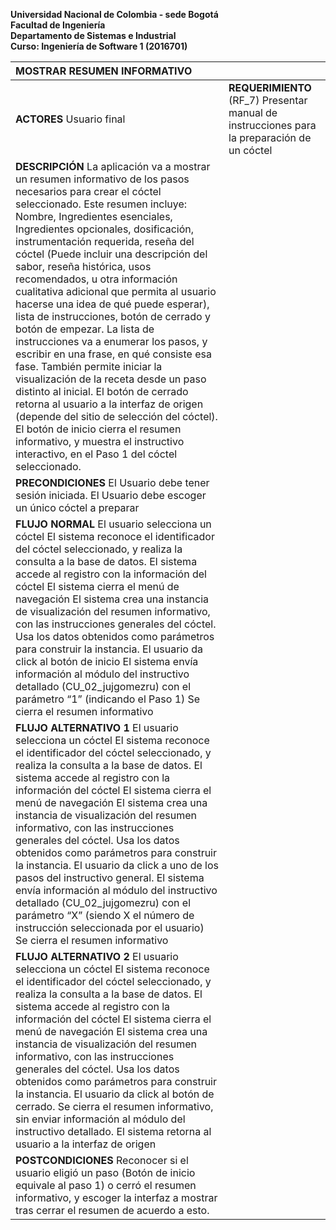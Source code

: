   
**Universidad Nacional de Colombia \- sede Bogotá**  
**Facultad de Ingeniería**  
**Departamento de Sistemas e Industrial**  
**Curso:  Ingeniería de Software 1 (2016701)**

| MOSTRAR RESUMEN INFORMATIVO |  |
| :---- | :---- |
| **ACTORES** Usuario final  | **REQUERIMIENTO** (RF\_7) Presentar manual de instrucciones para la preparación de un cóctel   |
| **DESCRIPCIÓN** La aplicación va a mostrar un resumen informativo de los pasos necesarios para crear el cóctel seleccionado. Este resumen incluye: Nombre, Ingredientes esenciales, Ingredientes opcionales, dosificación, instrumentación requerida, reseña del cóctel (Puede incluir una descripción del sabor, reseña histórica, usos recomendados, u otra información cualitativa adicional que permita al usuario hacerse una idea de qué puede esperar), lista de instrucciones, botón de cerrado y botón de empezar. La lista de instrucciones va a enumerar los pasos, y escribir en una frase, en qué consiste esa fase. También permite iniciar la visualización de la receta desde un paso distinto al inicial. El botón de cerrado retorna al usuario a la interfaz de origen (depende del sitio de selección del cóctel). El botón de inicio cierra el resumen informativo, y muestra el instructivo interactivo, en el Paso 1 del cóctel seleccionado. |  |
| **PRECONDICIONES** El Usuario debe tener sesión iniciada. El Usuario debe escoger un único cóctel a preparar |  |
| **FLUJO NORMAL** El usuario selecciona un cóctel El sistema reconoce el identificador del cóctel seleccionado, y realiza la consulta a la base de datos. El sistema accede al registro con la información del cóctel El sistema cierra el menú de navegación El sistema crea una instancia de visualización del resumen informativo, con las instrucciones generales del cóctel. Usa los datos obtenidos como parámetros para construir la instancia. El usuario da click al botón de inicio El sistema envía información al módulo del instructivo detallado (CU\_02\_jujgomezru) con el parámetro “1” (indicando el Paso 1\) Se cierra el resumen informativo |  |
| **FLUJO ALTERNATIVO 1** El usuario selecciona un cóctel El sistema reconoce el identificador del cóctel seleccionado, y realiza la consulta a la base de datos. El sistema accede al registro con la información del cóctel El sistema cierra el menú de navegación El sistema crea una instancia de visualización del resumen informativo, con las instrucciones generales del cóctel. Usa los datos obtenidos como parámetros para construir la instancia. El usuario da click a uno de los pasos del instructivo general. El sistema envía información al módulo del instructivo detallado (CU\_02\_jujgomezru) con el parámetro “X” (siendo X el número de instrucción seleccionada por el usuario) Se cierra el resumen informativo |  |
| **FLUJO ALTERNATIVO 2** El usuario selecciona un cóctel El sistema reconoce el identificador del cóctel seleccionado, y realiza la consulta a la base de datos. El sistema accede al registro con la información del cóctel El sistema cierra el menú de navegación El sistema crea una instancia de visualización del resumen informativo, con las instrucciones generales del cóctel. Usa los datos obtenidos como parámetros para construir la instancia. El usuario da click al botón de cerrado. Se cierra el resumen informativo, sin enviar información al módulo del instructivo detallado. El sistema retorna al usuario a la interfaz de origen |  |
| **POSTCONDICIONES** Reconocer si el usuario eligió un paso (Botón de inicio equivale al paso 1\) o cerró el resumen informativo, y escoger la interfaz a mostrar tras cerrar el resumen de acuerdo a esto. |  |

